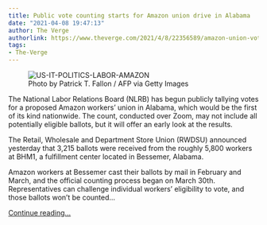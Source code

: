 ```yaml
---
title: Public vote counting starts for Amazon union drive in Alabama
date: "2021-04-08 19:47:13"
author: The Verge
authorlink: https://www.theverge.com/2021/4/8/22356589/amazon-union-vote-results-bessemer-alabama-rwdsu-bhm1
tags:
- The-Verge
---
```

<figure>
      <img alt="US-IT-POLITICS-LABOR-AMAZON" src="https://cdn.vox-cdn.com/thumbor/3tcYY0ThZgJcjWA3AEWHjRbBJWU=/0x0:5184x3456/1310x873/cdn.vox-cdn.com/uploads/chorus_image/image/69097467/1232003507.0.jpg" />
        <figcaption>Photo by Patrick T. Fallon / AFP via Getty Images</figcaption>
    </figure>

  <p id="lcYviW">The National Labor Relations Board (NLRB) has begun publicly tallying votes for a proposed Amazon workers’ union in Alabama, which would be the first of its kind nationwide. The count, conducted over Zoom, may not include all potentially eligible ballots, but it will offer an early look at the results.</p>
<p id="3K9XGn">The Retail, Wholesale and Department Store Union (RWDSU) announced yesterday that 3,215 ballots were received from the roughly 5,800 workers at BHM1, a fulfillment center located in Bessemer, Alabama.</p>
<p id="hTIPbH">Amazon workers at Bessemer cast their ballots by mail in February and March, and the official counting process began on March 30th. Representatives can challenge individual workers’ eligibility to vote, and those ballots won’t be counted...</p>
  <p>
    <a href="https://www.theverge.com/2021/4/8/22356589/amazon-union-vote-results-bessemer-alabama-rwdsu-bhm1">Continue reading&hellip;</a>
  </p>